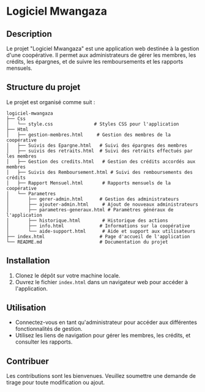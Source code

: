 # Logiciel Mwangaza

## Description
Le projet "Logiciel Mwangaza" est une application web destinée à la gestion d'une coopérative. Il permet aux administrateurs de gérer les membres, les crédits, les épargnes, et de suivre les remboursements et les rapports mensuels.

## Structure du projet
Le projet est organisé comme suit :

```
logiciel-mwangaza
├── Css
│   └── style.css               # Styles CSS pour l'application
├── Html
│   ├── gestion-membres.html     # Gestion des membres de la coopérative
│   ├── Suivis des Epargne.html   # Suivi des épargnes des membres
│   ├── suivis des retraits.html  # Suivi des retraits effectués par les membres
│   ├── Gestion des credits.html   # Gestion des crédits accordés aux membres
│   ├── Suivis des Remboursement.html # Suivi des remboursements des crédits
│   ├── Rapport Mensuel.html       # Rapports mensuels de la coopérative
│   └── Parametres
│       ├── gerer-admin.html      # Gestion des administrateurs
│       ├── ajouter-admin.html     # Ajout de nouveaux administrateurs
│       ├── parametres-generaux.html # Paramètres généraux de l'application
│       ├── historique.html        # Historique des actions
│       ├── info.html             # Informations sur la coopérative
│       └── aide-support.html      # Aide et support aux utilisateurs
├── index.html                    # Page d'accueil de l'application
└── README.md                     # Documentation du projet
```

## Installation
1. Clonez le dépôt sur votre machine locale.
2. Ouvrez le fichier `index.html` dans un navigateur web pour accéder à l'application.

## Utilisation
- Connectez-vous en tant qu'administrateur pour accéder aux différentes fonctionnalités de gestion.
- Utilisez les liens de navigation pour gérer les membres, les crédits, et consulter les rapports.

## Contribuer
Les contributions sont les bienvenues. Veuillez soumettre une demande de tirage pour toute modification ou ajout.